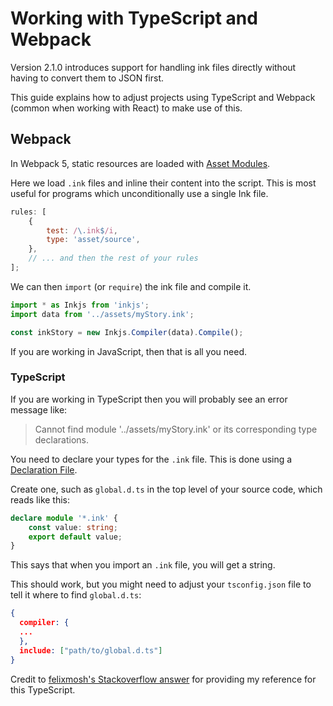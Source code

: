 # Working with TypeScript and Webpack

Version 2.1.0 introduces support for handling ink files directly without having to convert them to JSON first.

This guide explains how to adjust projects using TypeScript and Webpack (common when working with React) to make use of this.

## Webpack

In Webpack 5, static resources are loaded with [Asset Modules](https://webpack.js.org/guides/asset-modules/).

Here we load `.ink` files and inline their content into the script. This is most useful for programs which unconditionally use a single Ink file.

```javascript
rules: [
	{
		test: /\.ink$/i,
		type: 'asset/source',
	},
	// ... and then the rest of your rules
];
```

We can then `import` (or `require`) the ink file and compile it.

```typescript
import * as Inkjs from 'inkjs';
import data from '../assets/myStory.ink';

const inkStory = new Inkjs.Compiler(data).Compile();
```

If you are working in JavaScript, then that is all you need.

### TypeScript

If you are working in TypeScript then you will probably see an error message like:

> Cannot find module '../assets/myStory.ink' or its corresponding type declarations.

You need to declare your types for the `.ink` file. This is done using a [Declaration File](https://www.typescriptlang.org/docs/handbook/declaration-files/introduction.html).

Create one, such as `global.d.ts` in the top level of your source code, which reads like this:

```typescript
declare module '*.ink' {
	const value: string;
	export default value;
}
```

This says that when you import an `.ink` file, you will get a string.

This should work, but you might need to adjust your `tsconfig.json` file to tell it where to find `global.d.ts`:

```json
{
  compiler: {
  ...
  },
  include: ["path/to/global.d.ts"]
}
```

Credit to [felixmosh's Stackoverflow answer](https://stackoverflow.com/a/66176397/19068) for providing my reference for this TypeScript.
